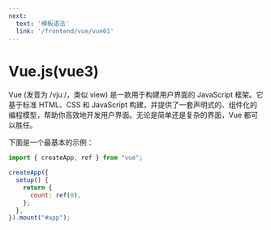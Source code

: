 ```yaml
---
next:
  text: '模板语法'
  link: '/frontend/vue/vue01'
---
```


# Vue.js(vue3)

Vue (发音为 /vjuː/，类似 view) 是一款用于构建用户界面的 JavaScript 框架。它基于标准 HTML、CSS 和 JavaScript 构建，并提供了一套声明式的、组件化的编程模型，帮助你高效地开发用户界面。无论是简单还是复杂的界面，Vue 都可以胜任。

下面是一个最基本的示例：

```js
import { createApp, ref } from "vue";

createApp({
  setup() {
    return {
      count: ref(0),
    };
  },
}).mount("#app");
```
